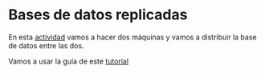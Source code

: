 # Bases de datos replicadas
En esta [actividad](https://educacionadistancia.juntadeandalucia.es/centros/almeria/mod/assign/view.php?id=411839) vamos a hacer dos máquinas y vamos a distribuir la base de datos entre las dos.

Vamos a usar la guía de este [tutorial](https://help.clouding.io/hc/es/articles/6416333071900-C%C3%B3mo-configurar-una-replicaci%C3%B3n-MySQL)